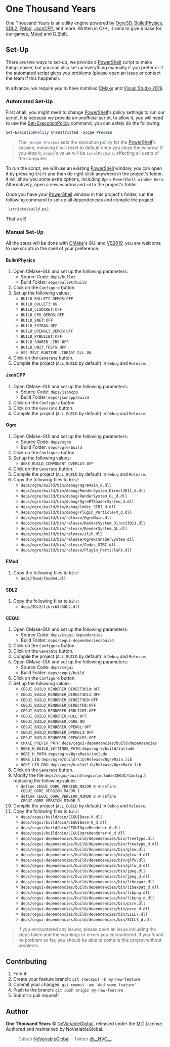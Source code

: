 # One Thousand Years

One Thousand Years is an utility engine powered by [Ogre3D], [BulletPhysics], [SDL2], [FMod], [JsonCPP], and more.
Written in C++, it aims to give a base for our games, [Mood] and [G.Shift].

## Set-Up

There are two ways to set-up, we provide a [PowerShell] script to make things easier, but you can also set up everything
manually if you prefer or if the automated script gives you problems (please open an issue or contact the team if this
happens!).

In advance, we require you to have installed [CMake] and [Visual Studio 2019][VisualStudio2019].

### Automated Set-Up

First of all, you might need to change [PowerShell]'s policy settings to run our script, it is because we provide an
unofficial script, to allow it, you will need to use the [Set-ExecutionPolicy] command, you can safely do the following:

```ps1
Set-ExecutionPolicy Unrestricted -Scope Process
```

> The `-Scope Process` sets the execution policy for the [PowerShell]'s session, meaning it will reset to default once
you close the window. If you drop it, `Scope`'s value will be `LocalMachine`, affecting all users of the computer.

To run the script, we will use an existing [PowerShell] window, you can open it by pressing `Shift` and then do right
click anywhere in the project's folder, it will show you some extra options, including `Open PowerShell window here`.
Alternatively, open a new window and `cd` to the project's folder.

Once you have your [PowerShell] window in this project's folder, run the following command to set up all dependencies
and compile the project:

```ps1
.\scripts\build.ps1
```

That's all!

### Manual Set-Up

All the steps will be done with [CMake]'s GUI and [VS2019][VisualStudio2019], you are welcome to use scripts in the
shell of your preference.

#### BulletPhysics

1. Open CMake-GUI and set up the following parameters:
    - Source Code: `deps/bullet`
    - Build Folder: `deps/bullet/build`
1. Click on the `Configure` button.
1. Set up the following values:
    - `BUILD_BULLET2_DEMOS`: `OFF`
    - `BUILD_BULLET3`: `ON`
    - `BUILD_CLSOCKET`: `OFF`
    - `BUILD_CPU_DEMOS`: `OFF`
    - `BUILD_ENET`: `OFF`
    - `BUILD_EXTRAS`: `OFF`
    - `BUILD_OPENGL3_DEMOS`: `OFF`
    - `BUILD_PYBULLET`: `OFF`
    - `BUILD_SHARED_LIBS`: `OFF`
    - `BUILD_UNIT_TESTS`: `OFF`
    - `USE_MSVC_RUNTIME_LIBRARY_DLL`: `ON`
1. Click on the `Generate` button.
1. Compile the project (`ALL_BUILD` by default) in `Debug` and `Release`.

#### JsonCPP

1. Open CMake-GUI and set up the following parameters:
    - Source Code: `deps/jsoncpp`
    - Build Folder: `deps/jsoncpp/build`
1. Click on the `Configure` button.
1. Click on the `Generate` button.
1. Compile the project (`ALL_BUILD` by default) in `Debug` and `Release`.

#### Ogre

1. Open CMake-GUI and set up the following parameters:
    - Source Code: `deps/ogre`
    - Build Folder: `deps/ogre/build`
1. Click on the `Configure` button.
1. Set up the following values:
    - `OGRE_BUILD_COMPONENT_OVERLAY`: `OFF`
1. Click on the `Generate` button.
1. Compile the project (`ALL_BUILD` by default) in `Debug` and `Release`.
1. Copy the following files to `bin/`:
    - `deps/ogre/build/bin/debug/OgreMain_d.dll`
    - `deps/ogre/build/bin/debug/RenderSystem_Direct3D11_d.dll`
    - `deps/ogre/build/bin/debug/RenderSystem_GL_d.dll`
    - `deps/ogre/build/bin/debug/OgreRTShaderSystem_d.dll`
    - `deps/ogre/build/bin/debug/Codec_STBI_d.dll`
    - `deps/ogre/build/bin/debug/Plugin_ParticleFX_d.dll`
    - `deps/ogre/build/bin/release/OgreMain.dll`
    - `deps/ogre/build/bin/release/RenderSystem_Direct3D11.dll`
    - `deps/ogre/build/bin/release/RenderSystem_GL.dll`
    - `deps/ogre/build/bin/release/zlib.dll`
    - `deps/ogre/build/bin/release/OgreRTShaderSystem.dll`
    - `deps/ogre/build/bin/release/Codec_STBI.dll`
    - `deps/ogre/build/bin/release/Plugin_ParticleFX.dll`

#### FMod

1. Copy the following files to `bin/`:
    - `deps/fmod/fmod64.dll`

#### SDL2

1. Copy the following files to `bin/`:
    - `deps/SDL2/lib/x64/SDL2.dll`

#### CEGUI

1. Open CMake-GUI and set up the following parameters:
    - Source Code: `deps/cegui-dependencies`
    - Build Folder: `deps/cegui-dependencies/build`
1. Click on the `Configure` button.
1. Click on the `Generate` button.
1. Compile the project (`ALL_BUILD` by default) in `Debug` and `Release`.
1. Open CMake-GUI and set up the following parameters:
    - Source Code: `deps/cegui`
    - Build Folder: `deps/cegui/build`
1. Click on the `Configure` button.
1. Set up the following values:
    - `CEGUI_BUILD_RENDERER_DIRECT3D10`: `OFF`
    - `CEGUI_BUILD_RENDERER_DIRECT3D11`: `OFF`
    - `CEGUI_BUILD_RENDERER_DIRECT3D9`: `OFF`
    - `CEGUI_BUILD_RENDERER_DIRECTFB`: `OFF`
    - `CEGUI_BUILD_RENDERER_IRRLICHT`: `OFF`
    - `CEGUI_BUILD_RENDERER_NULL`: `OFF`
    - `CEGUI_BUILD_RENDERER_OGRE`: `ON`
    - `CEGUI_BUILD_RENDERER_OPENGL`: `OFF`
    - `CEGUI_BUILD_RENDERER_OPENGL3`: `OFF`
    - `CEGUI_BUILD_RENDERER_OPENGLES`: `OFF`
    - `CMAKE_PREFIX_PATH`: `deps/cegui-dependencies/build/dependencies`
    - `OGRE_H_BUILD_SETTINGS_PATH`: `deps/ogre/build/include`
    - `OGRE_H_PATH`: `deps/ogre/OgreMain/include`
    - `OGRE_LIB`: `deps/ogre/build/lib/Release/OgreMain.lib`
    - `OGRE_LIB_DBG`: `deps/ogre/build/lib/Release/OgreMain.lib`
1. Click on the `Generate` button.
1. Modify the file `deps/cegui/build/cegui/include/CEGUI/Config.h`, replacing the following values:
    - `define CEGUI_OGRE_VERSION_MAJOR 0` -> `define CEGUI_OGRE_VERSION_MAJOR 1`
    - `define CEGUI_OGRE_VERSION_MINOR 0` -> `define CEGUI_OGRE_VERSION_MINOR 9`
1. Compile the project (`ALL_BUILD` by default) in `Debug` and `Release`.
1. Copy the following files to `bin/`:
    - `deps/cegui/build/bin/CEGUIBase-0.dll`
    - `deps/cegui/build/bin/CEGUIBase-0_d.dll`
    - `deps/cegui/build/bin/CEGUIOgreRenderer-0.dll`
    - `deps/cegui/build/bin/CEGUIOgreRenderer-0_d.dll`
    - `deps/cegui-dependencies/build/dependencies/bin/freetype.dll`
    - `deps/cegui-dependencies/build/dependencies/bin/freetype_d.dll`
    - `deps/cegui-dependencies/build/dependencies/bin/glew.dll`
    - `deps/cegui-dependencies/build/dependencies/bin/glew_d.dll`
    - `deps/cegui-dependencies/build/dependencies/bin/glfw.dll`
    - `deps/cegui-dependencies/build/dependencies/bin/glfw_d.dll`
    - `deps/cegui-dependencies/build/dependencies/bin/jpeg.dll`
    - `deps/cegui-dependencies/build/dependencies/bin/jpeg_d.dll`
    - `deps/cegui-dependencies/build/dependencies/bin/libexpat.dll`
    - `deps/cegui-dependencies/build/dependencies/bin/libexpat_d.dll`
    - `deps/cegui-dependencies/build/dependencies/bin/libpng.dll`
    - `deps/cegui-dependencies/build/dependencies/bin/libpng_d.dll`
    - `deps/cegui-dependencies/build/dependencies/bin/pcre.dll`
    - `deps/cegui-dependencies/build/dependencies/bin/pcre_d.dll`
    - `deps/cegui-dependencies/build/dependencies/bin/SILLY.dll`
    - `deps/cegui-dependencies/build/dependencies/bin/SILLY_d.dll`

> If you encountered any issues, please open an issue including the steps taken and the warnings or errors you
encountered. If you found no problem so far, you should be able to compile this project without problems.

## Contributing

1. Fork it!
1. Create your feature branch: `git checkout -b my-new-feature`
1. Commit your changes: `git commit -am 'Add some feature'`
1. Push to the branch: `git push origin my-new-feature`
1. Submit a pull request!

## Author

**One Thousand Years** © [NoVariableGlobal][author], released under the
[MIT][license] License.
Authored and maintained by NoVariableGlobal.

> Github [NoVariableGlobal][author] - Twitter [@\_\_NVG\_\_][twitter]

[license]: https://github.com/NoVariableGlobal/global-engine/blob/master/LICENSE
[author]: https://github.com/NoVariableGlobal
[twitter]: https://twitter.com/__NVG__

[Mood]: https://github.com/NoVariableGlobal/mood
[G.Shift]: https://github.com/NoVariableGlobal/g.shift
[Ogre3D]: https://www.ogre3d.org/
[BulletPhysics]: https://github.com/bulletphysics/bullet3
[SDL2]: https://www.libsdl.org/
[FMod]: https://fmod.com/
[JsonCPP]: https://github.com/open-source-parsers/jsoncpp
[PowerShell]: https://wikipedia.org/wiki/PowerShell
[Set-ExecutionPolicy]: https://docs.microsoft.com/powershell/module/microsoft.powershell.security/set-executionpolicy
[CMake]: https://cmake.org/
[VisualStudio2019]: https://visualstudio.microsoft.com/vs/
